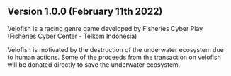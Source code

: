 ## Version 1.0.0 (February 11th 2022)

<p>Velofish is a racing genre game developed by Fisheries Cyber Play (Fisheries Cyber Center - Telkom Indonesia)</p>

<p>Velofish is motivated by the destruction of the underwater ecosystem due to human actions. Some of the proceeds from the transaction on velofish will be donated directly to save the underwater ecosystem.</p>